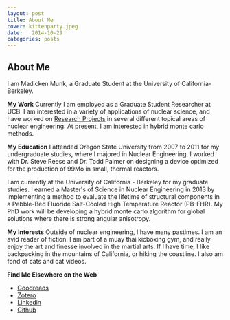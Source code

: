```yaml
---
layout: post
title: About Me
cover: kittenparty.jpeg
date:   2014-10-29
categories: posts
---
```


## About Me
 I am Madicken Munk, a Graduate Student at the University of California-Berkeley. 

**My Work**
 Currently I am employed as a Graduate Student Researcher at UCB. I am interested in a variety of applications of nuclear science, and have worked on [Research Projects](/posts/2014/10/18/projects.html) in several different topical areas of nuclear engineering. At present, I am interested in hybrid monte carlo methods. 

**My Education** 
 I attended Oregon State University from 2007 to 2011 for my undergraduate studies, where I majored in Nuclear Engineering. I worked with Dr. Steve Reese and Dr. Todd Palmer on designing a device optimized for the production of 99Mo in small, thermal reactors. 

I am currently at the University of California - Berkeley for my graduate studies. I earned a Master's of Science in Nuclear Engineering in 2013 by implementing a method to evaluate the lifetime of structural components in a Pebble-Bed Fluoride Salt-Cooled High Temperature Reactor (PB-FHR). My PhD work will be developing a hybrid monte carlo algorithm for global solutions where there is strong angular anisotropy. 

**My Interests**
 Outside of nuclear engineering, I have many pastimes. I am an avid reader of fiction. I am part of a muay thai kicboxing gym, and really enjoy the art and finesse involved in the martial arts. If I have time, I like backpacking in the mountains of California, or hiking the coastline. I also am fond of cats and cat videos. 

**Find Me Elsewhere on the Web**
 * [Goodreads](http://www.goodreads.com/user/show/1247452-madicken)
 * [Zotero](http://www.zotero.org/munkm)
 * [Linkedin](http://www.linkedin.com/pub/madicken-munk/b/a84/36a)
 * [Github](http://www.github.com/munkm)



